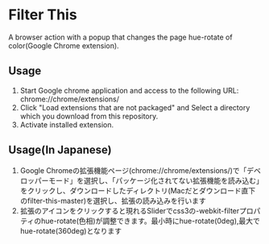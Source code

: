 Filter This
======================
A browser action with a popup that changes the page hue-rotate of color(Google Chrome extension).

Usage
------
1. Start Google chrome application and access to the following URL:
   chrome://chrome/extensions/
2. Click "Load extensions that are not packaged" and Select a directory which you download from this repository.
3. Activate installed extension.

Usage(In Japanese)
------
1. Google Chromeの拡張機能ページ(chrome://chrome/extensions/)で「デベロッパーモード」を選択し、「パッケージ化されてない拡張機能を読み込む」をクリックし、ダウンロードしたディレクトリ(Macだとダウンロード直下のfilter-this-master)を選択し、拡張の読み込みを行います
2. 拡張のアイコンをクリックすると現れるSliderでcss3の-webkit-filterプロパティのhue-rotate(色相)が調整できます。最小時にhue-rotate(0deg),最大でhue-rotate(360deg)となります
